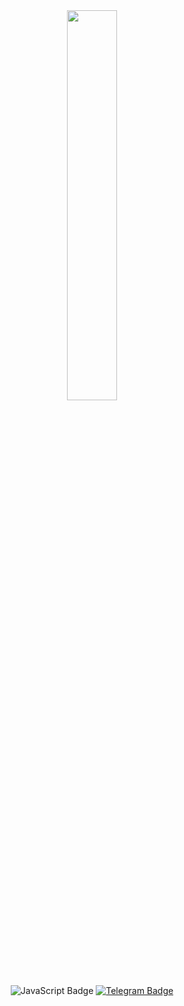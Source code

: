 <div id="header" align="center">
  <img src="https://media1.giphy.com/media/v1.Y2lkPTc5MGI3NjExeTlpOGczb29vYTAzanJyM2w0YWNxaXI0cDYzYzg1N3p4Zmxkdm1zMiZlcD12MV9pbnRlcm5hbF9naWZfYnlfaWQmY3Q9Zw/qgQUggAC3Pfv687qPC/giphy.gif" width="40%" height="40%" />
</div>
<div id="badges" align="center">
  <img src="https://img.shields.io/badge/I%20%E2%99%A5%20JavaScript-003342?logo=javascript&logoColor=yellow&style=for-the-badge" alt="JavaScript Badge"/>
  <a href="https://t.me/Ow1Max">
    <img src="https://img.shields.io/badge/Telegram-003342?logo=telegram&logoColor=white&style=for-the-badge" alt="Telegram Badge"/>
  </a>
</div>
